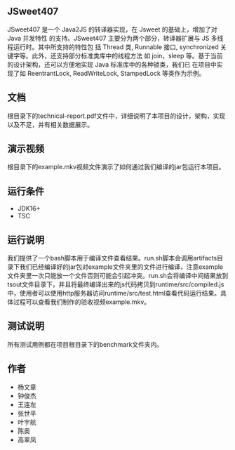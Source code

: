 ## JSweet407
JSweet407 是一个 Java2JS 的转译器实现，在 Jsweet 的基础上，增加了对 Java 并发特性
的支持。JSweet407 主要分为两个部分，转译器扩展与 JS 多线程运行时。其中所支持的特性包
括 Thread 类, Runnable 接口, synchronized 关键字等。此外，还支持部分标准类库中的线程方法
如 join，sleep 等。基于当前的设计架构，还可以方便地实现 Java 标准库中的各种锁类，我们已
在项目中实现了如 ReentrantLock, ReadWriteLock, StampedLock 等类作为示例。

## 文档
根目录下的technical-report.pdf文件中，详细说明了本项目的设计，架构，实现以及不足，并有相关数据展示。

## 演示视频
根目录下的example.mkv视频文件演示了如何通过我们编译的jar包运行本项目。

## 运行条件
* JDK16+
* TSC 

## 运行说明
我们提供了一个bash脚本用于编译文件查看结果。run.sh脚本会调用artifacts目录下我们已经编译好的jar包对example文件夹里的文件进行编译，注意example文件夹里一次只能放一个文件否则可能会引起冲突。run.sh会将编译中间结果放到tsout文件目录下，并且将最终编译出来的js代码拷贝到runtime/src/compiled.js中，使用者可以使用http服务器访问runtime/src/test.html查看代码运行结果。具体过程可以查看我们制作的验收视频example.mkv。


## 测试说明
所有测试用例都在项目根目录下的benchmark文件夹内。

## 作者
* 杨文章
* 钟俊杰
* 王连左
* 张世平
* 叶宇航
* 陈奥
* 高翠凤

